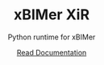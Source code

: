 <h1 align="center" >xBIMer XiR</h1>
<p align="center">Python runtime for xBIMer</p>

<p align="center">
<a href="https://github.com/xbimer/xbimer-docs">Read Documentation</a>
</p>

